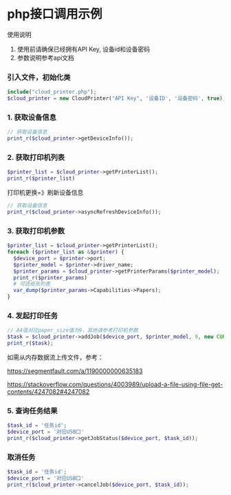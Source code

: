 # php接口调用示例

使用说明

1. 使用前请确保已经拥有API Key, 设备id和设备密码
2. 参数说明参考api文档


### 引入文件，初始化类

```php
include("cloud_printer.php");
$cloud_printer = new CloudPrinter("API Key", '设备ID', '设备密码', true);
```

### 1. 获取设备信息

```php
// 获取设备信息
print_r($cloud_printer->getDeviceInfo());
```

### 2. 获取打印机列表

```php
$printer_list = $cloud_printer->getPrinterList();
print_r($printer_list)
```

打印机更换=》刷新设备信息

```php
// 获取设备信息
print_r($cloud_printer->asyncRefreshDeviceInfo());
```

### 3. 获取打印机参数

```php
$printer_list = $cloud_printer->getPrinterList();
foreach ($printer_list as &$printer) {
  $device_port = $printer->port;
  $printer_model = $printer->driver_name;
  $printer_params = $cloud_printer->getPrinterParams($printer_model);
  print_r($printer_params)
  # 可选纸张列表
  var_dump($printer_params->Capabilities->Papers);
}
```

### 4. 发起打印任务

```php
// A4值对应paper_size值为9，其他请参考打印机参数
$task = $cloud_printer->addJob($device_port, $printer_model, 9, new CURLFile(realpath('1.png')));
print_r($task);
```

如需从内存数据流上传文件，参考：

https://segmentfault.com/a/1190000000635183

https://stackoverflow.com/questions/4003989/upload-a-file-using-file-get-contents/4247082#4247082

### 5. 查询任务结果

```php
$task_id = '任务id';
$device_port = '对应USB口'
print_r($cloud_printer->getJobStatus($device_port, $task_id));
```

### 取消任务

```php
$task_id = '任务id';
$device_port = '对应USB口'
print_r($cloud_printer->cancelJob($device_port, $task_id));
```

